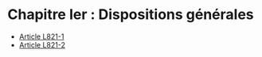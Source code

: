 # Chapitre Ier : Dispositions générales

- [Article L821-1](article-l821-1.md)
- [Article L821-2](article-l821-2.md)
